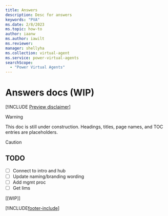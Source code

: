 ```yaml
---
title: Answers
description: Desc for answers
keywords: "PVA"
ms.date: 2/8/2023
ms.topic: how-to
author: iaanw
ms.author: iawilt
ms.reviewer: 
manager: shellyha
ms.collection: virtual-agent
ms.service: power-virtual-agents
searchScope:
  - "Power Virtual Agents"
---
```


# Answers docs (WIP)

[!INCLUDE [Preview disclaimer](includes/cc-beta-prerelease-disclaimer.md)]



> [!WARNING]
>  
> This doc is still under construction. Headings, titles, page names, and TOC entries are placeholders.

> [!CAUTION]
> ## TODO
> - [ ] Connect to intro and hub  
> - [ ] Update naming/branding wording
> - [ ] Add mgmt proc
> - [ ] Get lims


[[WIP]]

[!INCLUDE[footer-include](includes/footer-banner.md)]